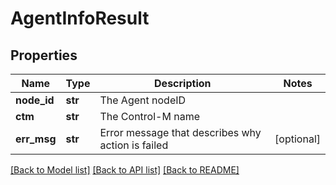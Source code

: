 # AgentInfoResult

## Properties
Name | Type | Description | Notes
------------ | ------------- | ------------- | -------------
**node_id** | **str** | The Agent nodeID | 
**ctm** | **str** | The Control-M name | 
**err_msg** | **str** | Error message that describes why action is failed | [optional] 

[[Back to Model list]](../README.md#documentation-for-models) [[Back to API list]](../README.md#documentation-for-api-endpoints) [[Back to README]](../README.md)



